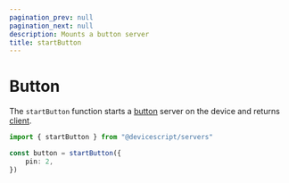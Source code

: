 ```yaml
---
pagination_prev: null
pagination_next: null
description: Mounts a button server
title: startButton
---
```

# Button

The `startButton` function starts a [button](https://microsoft.github.io/jacdac-docs/services/button) server on the device
and returns [client](/docs/api/button).

```ts no-run
import { startButton } from "@devicescript/servers"

const button = startButton({
    pin: 2,
})
```
